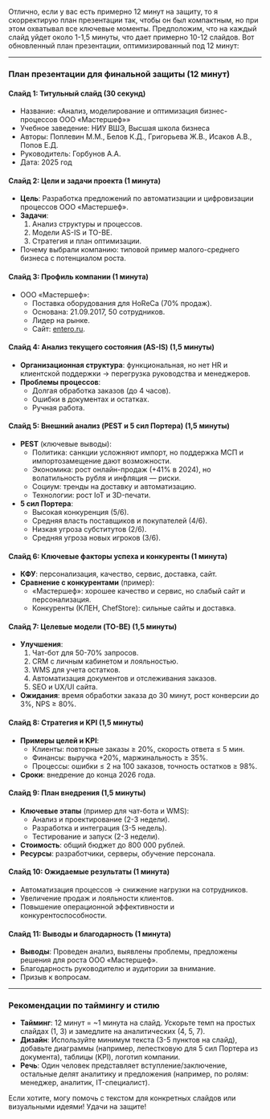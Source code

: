 Отлично, если у вас есть примерно 12 минут на защиту, то я скорректирую план презентации так, чтобы он был компактным, но при этом охватывал все ключевые моменты. Предположим, что на каждый слайд уйдет около 1-1,5 минуты, что дает примерно 10-12 слайдов. Вот обновленный план презентации, оптимизированный под 12 минут:

---

### План презентации для финальной защиты (12 минут)

#### Слайд 1: Титульный слайд (30 секунд)
- Название: «Анализ, моделирование и оптимизация бизнес-процессов ООО «Мастершеф»»
- Учебное заведение: НИУ ВШЭ, Высшая школа бизнеса
- Авторы: Поплевин М.М., Белов К.Д., Григорьева Ж.В., Исаков А.В., Попов Е.Д.
- Руководитель: Горбунов А.А.
- Дата: 2025 год

#### Слайд 2: Цели и задачи проекта (1 минута)
- **Цель**: Разработка предложений по автоматизации и цифровизации процессов ООО «Мастершеф».
- **Задачи**:
  1. Анализ структуры и процессов.
  2. Модели AS-IS и TO-BE.
  3. Стратегия и план оптимизации.
- Почему выбрали компанию: типовой пример малого-среднего бизнеса с потенциалом роста.

#### Слайд 3: Профиль компании (1 минута)
- ООО «Мастершеф»:
  - Поставка оборудования для HoReCa (70% продаж).
  - Основана: 21.09.2017, 50 сотрудников.
  - Лидер на рынке.
  - Сайт: [entero.ru](https://entero.ru/).

#### Слайд 4: Анализ текущего состояния (AS-IS) (1,5 минуты)
- **Организационная структура**: функциональная, но нет HR и клиентской поддержки → перегрузка руководства и менеджеров.
- **Проблемы процессов**:
  - Долгая обработка заказов (до 4 часов).
  - Ошибки в документах и остатках.
  - Ручная работа.

#### Слайд 5: Внешний анализ (PEST и 5 сил Портера) (1,5 минуты)
- **PEST** (ключевые выводы):
  - Политика: санкции усложняют импорт, но поддержка МСП и импортозамещение дают возможности.
  - Экономика: рост онлайн-продаж (+41% в 2024), но волатильность рубля и инфляция — риски.
  - Социум: тренды на доставку и автоматизацию.
  - Технологии: рост IoT и 3D-печати.
- **5 сил Портера**:
  - Высокая конкуренция (5/6).
  - Средняя власть поставщиков и покупателей (4/6).
  - Низкая угроза субститутов (2/6).
  - Средняя угроза новых игроков (3/6).

#### Слайд 6: Ключевые факторы успеха и конкуренты (1 минута)
- **КФУ**: персонализация, качество, сервис, доставка, сайт.
- **Сравнение с конкурентами** (пример):
  - «Мастершеф»: хорошее качество и сервис, но слабый сайт и персонализация.
  - Конкуренты (КЛЕН, ChefStore): сильные сайты и доставка.

#### Слайд 7: Целевые модели (TO-BE) (1,5 минуты)
- **Улучшения**:
  1. Чат-бот для 50-70% запросов.
  2. CRM с личным кабинетом и лояльностью.
  3. WMS для учета остатков.
  4. Автоматизация документов и отслеживания заказов.
  5. SEO и UX/UI сайта.
- **Ожидания**: время обработки заказа до 30 минут, рост конверсии до 3%, NPS ≥ 80%.

#### Слайд 8: Стратегия и KPI (1,5 минуты)
- **Примеры целей и KPI**:
  - Клиенты: повторные заказы ≥ 20%, скорость ответа ≤ 5 мин.
  - Финансы: выручка +20%, маржинальность ≥ 35%.
  - Процессы: ошибки ≤ 2 на 100 заказов, точность остатков ≥ 98%.
- **Сроки**: внедрение до конца 2026 года.

#### Слайд 9: План внедрения (1,5 минуты)
- **Ключевые этапы** (пример для чат-бота и WMS):
  - Анализ и проектирование (2-3 недели).
  - Разработка и интеграция (3-5 недель).
  - Тестирование и запуск (2-3 недели).
- **Стоимость**: общий бюджет до 800 000 рублей.
- **Ресурсы**: разработчики, серверы, обучение персонала.

#### Слайд 10: Ожидаемые результаты (1 минута)
- Автоматизация процессов → снижение нагрузки на сотрудников.
- Увеличение продаж и лояльности клиентов.
- Повышение операционной эффективности и конкурентоспособности.

#### Слайд 11: Выводы и благодарность (1 минута)
- **Выводы**: Проведен анализ, выявлены проблемы, предложены решения для роста ООО «Мастершеф».
- Благодарность руководителю и аудитории за внимание.
- Призыв к вопросам.

---

### Рекомендации по таймингу и стилю
- **Тайминг**: 12 минут = ~1 минута на слайд. Ускорьте темп на простых слайдах (1, 3) и замедлите на аналитических (4, 5, 7).
- **Дизайн**: Используйте минимум текста (3-5 пунктов на слайд), добавьте диаграммы (например, лепестковую для 5 сил Портера из документа), таблицы (KPI), логотип компании.
- **Речь**: Один человек представляет вступление/заключение, остальные делят аналитику и предложения (например, по ролям: менеджер, аналитик, IT-специалист).

Если хотите, могу помочь с текстом для конкретных слайдов или визуальными идеями! Удачи на защите!